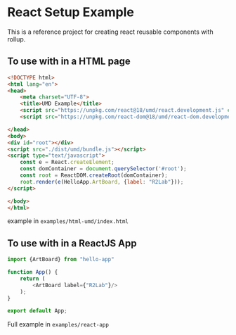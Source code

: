 # React Setup Example 

This is a reference project for creating react reusable components with rollup. 

## To use with in a HTML page
```html
<!DOCTYPE html>
<html lang="en">
<head>
    <meta charset="UTF-8">
    <title>UMD Example</title>
    <script src="https://unpkg.com/react@18/umd/react.development.js" crossorigin></script>
    <script src="https://unpkg.com/react-dom@18/umd/react-dom.development.js" crossorigin></script>

</head>
<body>
<div id="root"></div>
<script src="./dist/umd/bundle.js"></script>
<script type="text/javascript">
    const e = React.createElement;
    const domContainer = document.querySelector('#root');
    const root = ReactDOM.createRoot(domContainer);
    root.render(e(HelloApp.ArtBoard, {label: "R2Lab"}));
</script>

</body>
</html>
```
example in `examples/html-umd/index.html`

## To use with in a ReactJS App

```typescript jsx
import {ArtBoard} from "hello-app"

function App() {
    return (
        <ArtBoard label={"R2Lab"}/>
    );
}

export default App;
```
Full example in `examples/react-app`